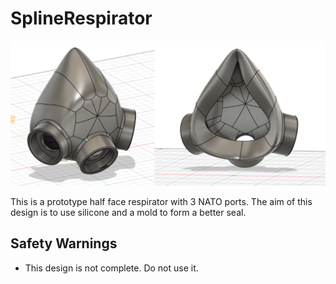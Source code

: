 # SplineRespirator

<p align="center">
  <img src="images/render.png" alt="Render of the respirator body" />
</p>

This is a prototype half face respirator with 3 NATO ports. The aim of this design is to use silicone and a mold to form a better seal.

## Safety Warnings

* This design is not complete. Do not use it.
